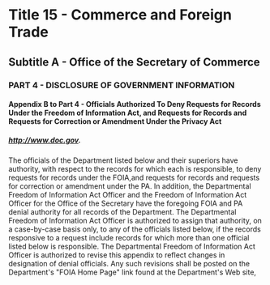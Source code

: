 
# Title 15 - Commerce and Foreign Trade
## Subtitle A - Office of the Secretary of Commerce
### PART 4 - DISCLOSURE OF GOVERNMENT INFORMATION
#### Appendix B to Part 4 - Officials Authorized To Deny Requests for Records Under the Freedom of Information Act, and Requests for Records and Requests for Correction or Amendment Under the Privacy Act
##### http://www.doc.gov.

The officials of the Department listed below and their superiors have authority, with respect to the records for which each is responsible, to deny requests for records under the FOIA,and requests for records and requests for correction or amendment under the PA. In addition, the Departmental Freedom of Information Act Officer and the Freedom of Information Act Officer for the Office of the Secretary have the foregoing FOIA and PA denial authority for all records of the Department. The Departmental Freedom of Information Act Officer is authorized to assign that authority, on a case-by-case basis only, to any of the officials listed below, if the records responsive to a request include records for which more than one official listed below is responsible. The Departmental Freedom of Information Act Officer is authorized to revise this appendix to reflect changes in designation of denial officials. Any such revisions shall be posted on the Department's "FOIA Home Page" link found at the Department's Web site,
